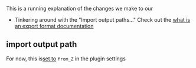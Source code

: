 This is a running explanation of the changes we make to our 
* Tinkering around with the "Import output paths..." 
Check out the  [what is an export format documentation ](https://github.com/mgmeyers/obsidian-zotero-integration/blob/main/docs/Export%20Settings.md)


## import output path
For now, this is[set to](https://github.com/malefficient/2023_minimal_zotero_v/blob/8adcd5b36a3c634fc78240ed59401cac2d867b78/.obsidian/plugins/obsidian-zotero-desktop-connector/data.json) `from_Z` in the plugin settings



